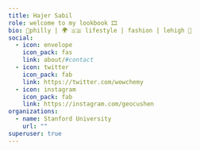```yaml
---
title: Hajer Sabil
role: welcome to my lookbook 🎞
bio: 📍philly | 🌍 🇸🇩 lifestyle | fashion | lehigh 🤎
social:
  - icon: envelope
    icon_pack: fas
    link: about/#contact
  - icon: twitter
    icon_pack: fab
    link: https://twitter.com/wowchemy
  - icon: instagram
    icon_pack: fab
    link: https://instagram.com/geocushen
organizations:
  - name: Stanford University
    url: ""
superuser: true
---
```

